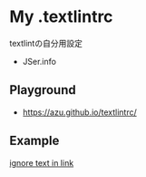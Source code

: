 # My .textlintrc

textlintの自分用設定

- JSer.info

## Playground

- <https://azu.github.io/textlintrc/>


## Example

[ignore text in link](http://example.com)
